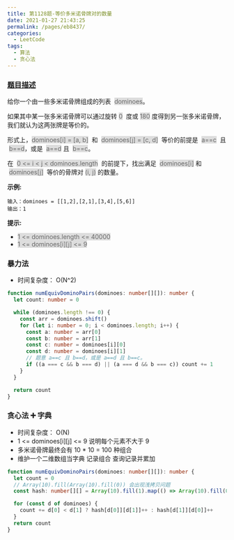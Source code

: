 ```yaml
---
title: 第1128题-等价多米诺骨牌对的数量
date: 2021-01-27 21:43:25
permalink: /pages/eb8437/
categories:
  - LeetCode
tags:
  - 算法
  - 贪心法
---
```


### [题目描述](https://leetcode-cn.com/problems/number-of-equivalent-domino-pairs/solution/)

给你一个由一些多米诺骨牌组成的列表  <span style="background: #ddd; color: #666;">dominoes</span>。

如果其中某一张多米诺骨牌可以通过旋转 <span style="background: #ddd; color: #666;">0</span>  度或 <span style="background: #ddd; color: #666;">180</span> 度得到另一张多米诺骨牌，我们就认为这两张牌是等价的。

形式上，<span style="background: #ddd; color: #666;">dominoes[i] = [a, b]</span>  和  <span style="background: #ddd; color: #666;">dominoes[j] = [c, d]</span>  等价的前提是  <span style="background: #ddd; color: #666;">a==c</span>  且  <span style="background: #ddd; color: #666;">b==d</span>，或是  <span style="background: #ddd; color: #666;">a==d</span> 且  <span style="background: #ddd; color: #666;">b==c</span>。

在  <span style="background: #ddd; color: #666;">0 <= i < j < dominoes.length</span>  的前提下，找出满足  <span style="background: #ddd; color: #666;">dominoes[i]</span> 和  <span style="background: #ddd; color: #666;">dominoes[j]</span>  等价的骨牌对 <span style="background: #ddd; color: #666;">(i, j)</span> 的数量。

<!-- more -->

**示例:**

```
输入：dominoes = [[1,2],[2,1],[3,4],[5,6]]
输出：1
```

**提示:**

- <span style="background: #ddd; color: #666;">1 <= dominoes.length <= 40000</span>
- <span style="background: #ddd; color: #666;">1 <= dominoes[i][j] <= 9</span>

### 暴力法

- 时间复杂度： O(N^2)



```TypeScript
function numEquivDominoPairs(dominoes: number[][]): number {
  let count: number = 0

  while (dominoes.length !== 0) {
    const arr = dominoes.shift()
    for (let i: number = 0; i < dominoes.length; i++) {
      const a: number = arr[0]
      const b: number = arr[1]
      const c: number = dominoes[i][0]
      const d: number = dominoes[i][1]
      // 题意 a==c 且 b==d，或是 a==d 且 b==c。
      if ((a === c && b === d) || (a === d && b === c)) count += 1
    }
  }

  return count
}
```

### 贪心法 ➕ 字典

- 时间复杂度： O(N)
- 1 <= dominoes[i][j] <= 9 说明每个元素不大于 9
- 多米诺骨牌最终会有 10 \* 10 = 100 种组合
- 维护一个二维数组当字典 记录组合 查询记录并累加



```TypeScript
function numEquivDominoPairs(dominoes: number[][]): number {
  let count = 0
  // Array(10).fill(Array(10).fill(0)) 会出现浅拷贝问题
  const hash: number[][] = Array(10).fill(1).map(() => Array(10).fill(0))

  for (const d of dominoes) {
    count += d[0] < d[1] ? hash[d[0]][d[1]]++ : hash[d[1]][d[0]]++
  }
  return count
}

```
